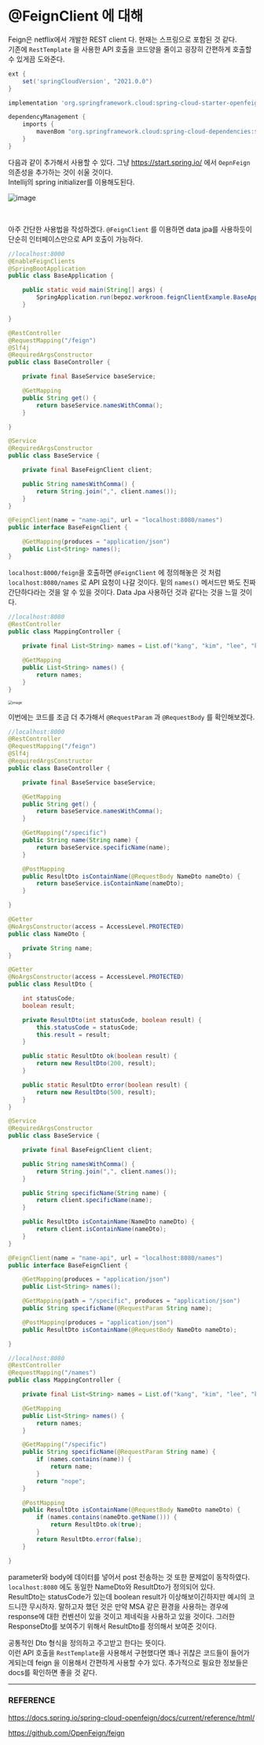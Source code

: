 # @FeignClient 에 대해

Feign은 netflix에서 개발한 REST client 다. 현재는 스프링으로 포함된 것 같다.  
기존에 ``RestTemplate`` 을 사용한 API 호출을 코드양을 줄이고 굉장히 간편하게 호출할 수 있게끔 도와준다.  

```groovy
ext {
    set('springCloudVersion', "2021.0.0")
}

implementation 'org.springframework.cloud:spring-cloud-starter-openfeign'

dependencyManagement {
    imports {
        mavenBom "org.springframework.cloud:spring-cloud-dependencies:${springCloudVersion}"
    }
}
```

다음과 같이 추가해서 사용할 수 있다. 그냥 https://start.spring.io/ 에서 ``OepnFeign`` 의존성을 추가하는 것이 쉬울 것이다.  
Intellij의 spring initializer를 이용해도된다.  

![image](https://user-images.githubusercontent.com/45073750/155686594-29088ed6-897a-4419-9dc8-125f83399a95.png)

<br/>

아주 간단한 사용법을 작성하겠다. ``@FeignClient`` 를 이용하면 data jpa를 사용하듯이 단순히 인터페이스만으로 API 호출이 가능하다.  

```java
//localhost:8000
@EnableFeignClients
@SpringBootApplication
public class BaseApplication {

    public static void main(String[] args) {
        SpringApplication.run(bepoz.workroom.feignClientExample.BaseApplication.class, args);
    }

}

@RestController
@RequestMapping("/feign")
@Slf4j
@RequiredArgsConstructor
public class BaseController {

    private final BaseService baseService;

    @GetMapping
    public String get() {
        return baseService.namesWithComma();
    }

}

@Service
@RequiredArgsConstructor
public class BaseService {

    private final BaseFeignClient client;

    public String namesWithComma() {
        return String.join(",", client.names());
    }
}

@FeignClient(name = "name-api", url = "localhost:8080/names")
public interface BaseFeignClient {

    @GetMapping(produces = "application/json")
    public List<String> names();
}
```

``localhost:8000/feign``을 호출하면 ``@FeignClient`` 에 정의해놓은 것 처럼 ``localhost:8080/names`` 로 API 요청이 나갈 것이다. 밑의 ``names()`` 메서드만 봐도 진짜 간단하다라는 것을 알 수 있을 것이다. Data Jpa 사용하던 것과 같다는 것을 느낄 것이다.  

```java
//localhost:8080
@RestController
public class MappingController {
  
    private final List<String> names = List.of("kang", "kim", "lee", "kwon");

    @GetMapping
    public List<String> names() {
        return names;
    }
}
```

<img src="https://user-images.githubusercontent.com/45073750/155687267-1a72b289-a1ba-40b9-bdcb-f4e090cc00d1.png" alt="image" style="zoom:50%;" />

이번에는 코드를 조금 더 추가해서 ``@RequestParam`` 과 ``@RequestBody`` 를 확인해보겠다.  

```java
//localhost:8000
@RestController
@RequestMapping("/feign")
@Slf4j
@RequiredArgsConstructor
public class BaseController {

    private final BaseService baseService;

    @GetMapping
    public String get() {
        return baseService.namesWithComma();
    }

    @GetMapping("/specific")
    public String name(String name) {
        return baseService.specificName(name);
    }

    @PostMapping
    public ResultDto isContainName(@RequestBody NameDto nameDto) {
        return baseService.isContainName(nameDto);
    }

}

@Getter
@NoArgsConstructor(access = AccessLevel.PROTECTED)
public class NameDto {

    private String name;
}

@Getter
@NoArgsConstructor(access = AccessLevel.PROTECTED)
public class ResultDto {

    int statusCode;
    boolean result;

    private ResultDto(int statusCode, boolean result) {
        this.statusCode = statusCode;
        this.result = result;
    }

    public static ResultDto ok(boolean result) {
        return new ResultDto(200, result);
    }

    public static ResultDto error(boolean result) {
        return new ResultDto(500, result);
    }
}

@Service
@RequiredArgsConstructor
public class BaseService {

    private final BaseFeignClient client;

    public String namesWithComma() {
        return String.join(",", client.names());
    }

    public String specificName(String name) {
        return client.specificName(name);
    }

    public ResultDto isContainName(NameDto nameDto) {
        return client.isContainName(nameDto);
    }
}

@FeignClient(name = "name-api", url = "localhost:8080/names")
public interface BaseFeignClient {

    @GetMapping(produces = "application/json")
    public List<String> names();

    @GetMapping(path = "/specific", produces = "application/json")
    public String specificName(@RequestParam String name);

    @PostMapping(produces = "application/json")
    public ResultDto isContainName(@RequestBody NameDto nameDto);

}
```

```java
//localhost:8080
@RestController
@RequestMapping("/names")
public class MappingController {

    private final List<String> names = List.of("kang", "kim", "lee", "kwon");

    @GetMapping
    public List<String> names() {
        return names;
    }

    @GetMapping("/specific")
    public String specificName(@RequestParam String name) {
        if (names.contains(name)) {
            return name;
        }
        return "nope";
    }

    @PostMapping
    public ResultDto isContainName(@RequestBody NameDto nameDto) {
        if (names.contains(nameDto.getName())) {
            return ResultDto.ok(true);
        }
        return ResultDto.error(false);
    }

}
```

parameter와 body에 데이터를 넣어서 post 전송하는 것 또한 문제없이 동작하였다.  
``localhost:8080`` 에도 동일한 NameDto와 ResultDto가 정의되어 있다.  
ResultDto는 statusCode가 있는데 boolean result가 이상해보이긴하지만 예시의 코드니깐 무시하자. 말하고자 했던 것은 만약 MSA 같은 환경을 사용하는 경우에 response에 대한 컨벤션이 있을 것이고 제네릭을 사용하고 있을 것이다. 그러한 ResponseDto를 보여주기 위해서 ResultDto를 정의해서 보여준 것이다.  

공통적인 Dto 형식을 정의하고 주고받고 한다는 뜻이다.  
이런 API 호출을 ``RestTemplate``을 사용해서 구현했다면 꽤나 귀찮은 코드들이 들어가게되는데 feign 을 이용해서 간편하게 사용할 수가 있다. 추가적으로 필요한 정보들은 docs를 확인하면 좋을 것 같다.  

---

### REFERENCE

https://docs.spring.io/spring-cloud-openfeign/docs/current/reference/html/  

https://github.com/OpenFeign/feign

